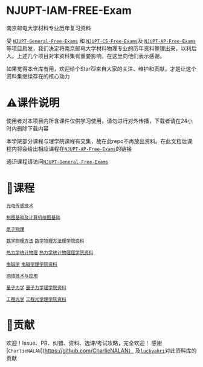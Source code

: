 # NJUPT-IAM-FREE-Exam
南京邮电大学材料专业历年复习资料

受 [`NJUPT-General-Free-Exams`](https://github.com/NJUPTFreeExams/NJUPT-General-Free-Exams) 和 [`NJUPT-CS-Free-Exams`](https://github.com/NJUPTFreeExams/NJUPT-CS-FREE)及 [`NJUPT-AP-Free-Exams`](https://github.com/lemoxiao/NJUPT-AP-Free-Exams) 等项目启发，我们决定将南京邮电大学材料物理专业的历年资料整理出来，以利后人。上述几个项目对本资料集有重要影响，在这里向他们表示感谢。

如果觉得本仓库有用，欢迎给个Star😼来自大家的关注、维护和贡献，才是让这个资料集继续存在的核心动力

# ⚠课件说明

使用者对本项目内所含课件仅供学习使用，请勿进行对外传播，下载者请在24小时内删除下载内容

本学院部分课程与理学院课程有交集，故在此repo不再放出资料。在此文档后课程内将会给出相应课程在[`NJUPT-AP-Free-Exams`](https://github.com/lemoxiao/NJUPT-AP-Free-Exams)的链接

通识课程请访问[`NJUPT-General-Free-Exams`](https://github.com/NJUPTFreeExams/NJUPT-General-Free-Exams)


# 📍课程

[`光电传感技术`](./光电传感技术/)

[`制图基础及计算机绘图基础`](./制图基础及计算机绘图/)

[`原子物理`](./原子物理/)

[`数学物理方法`](./数学物理方法/)
[`数学物理方法理学院资料`](https://github.com/lemoxiao/NJUPT-AP-Free-Exams/tree/master/%E5%A4%A7%E4%BA%8C%E4%B8%8B/%E6%95%B0%E5%AD%A6%E7%89%A9%E7%90%86%E6%96%B9%E6%B3%95)

[`热力学统计物理`](./热力学统计物理/)
[`热力学统计物理理学院资料`](https://github.com/lemoxiao/NJUPT-AP-Free-Exams/tree/master/%E5%A4%A7%E4%B8%89%E4%B8%8A/%E7%83%AD%E5%8A%9B%E7%BB%9F%E8%AE%A1)

[`电磁学`](./电磁学/)
[`电磁学理学院资料`](https://github.com/lemoxiao/NJUPT-AP-Free-Exams/tree/master/%E5%A4%A7%E4%BA%8C%E4%B8%8A/%E7%94%B5%E7%A3%81%E5%AD%A6)


[`网络技术与应用`](./网络技术与应用/)

[`量子力学`](./量子力学/)
[`量子力学理学院资料`](https://github.com/lemoxiao/NJUPT-AP-Free-Exams/tree/master/%E5%A4%A7%E4%B8%89%E4%B8%8B/%E9%87%8F%E5%AD%90%E5%8A%9B%E5%AD%A6)

[`工程光学`](./工程光学/)
[`工程光学理学院资料`](https://github.com/CharlieNALAN/NJUPT-IAM-FREE-Exam/tree/main/%E5%B7%A5%E7%A8%8B%E5%85%89%E5%AD%A6)

# 🥇贡献

欢迎！Issue、PR、纠错、资料、选课/考试攻略，完全欢迎！
感谢[`CharlieNALAN`](https://github.com/CharlieNALAN）
及[`luckyahri`](https://github.com/luckyahri)对此资料库的贡献


